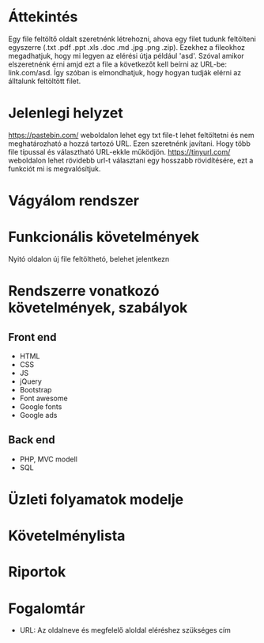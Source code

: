 # Áttekintés
Egy file feltöltő oldalt szeretnénk létrehozni, ahova egy filet tudunk feltölteni egyszerre (.txt .pdf .ppt .xls .doc .md .jpg .png .zip). Ezekhez a fileokhoz megadhatjuk, hogy mi legyen az elérési útja például 'asd'. Szóval amikor elszeretnénk érni amjd ezt a file a következőt kell beírni az URL-be: link.com/asd. Így szóban is elmondhatjuk, hogy hogyan tudják elérni az álltalunk feltöltött filet.

# Jelenlegi helyzet
https://pastebin.com/ weboldalon lehet egy txt file-t lehet feltöltetni és nem meghatározható a hozzá tartozó URL. Ezen szeretnénk javítani. Hogy több file típussal és választható URL-ekkle működjön.
https://tinyurl.com/ weboldalon lehet rövidebb url-t választani egy hosszabb rövidítésére, ezt a funkciót mi is megvalósítjuk.

# Vágyálom rendszer


# Funkcionális követelmények
Nyitó oldalon új file feltölthetó, belehet jelentkezn

# Rendszerre vonatkozó követelmények, szabályok
## Front end
- HTML
- CSS
- JS
- jQuery
- Bootstrap
- Font awesome
- Google fonts
- Google ads

## Back end
- PHP, MVC modell
- SQL

# Üzleti folyamatok modelje

# Követelménylista

# Riportok

# Fogalomtár
- URL: Az oldalneve és megfelelő aloldal eléréshez szükséges cím
